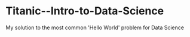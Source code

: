 # Titanic--Intro-to-Data-Science
My solution to the most common 'Hello World' problem for Data Science
